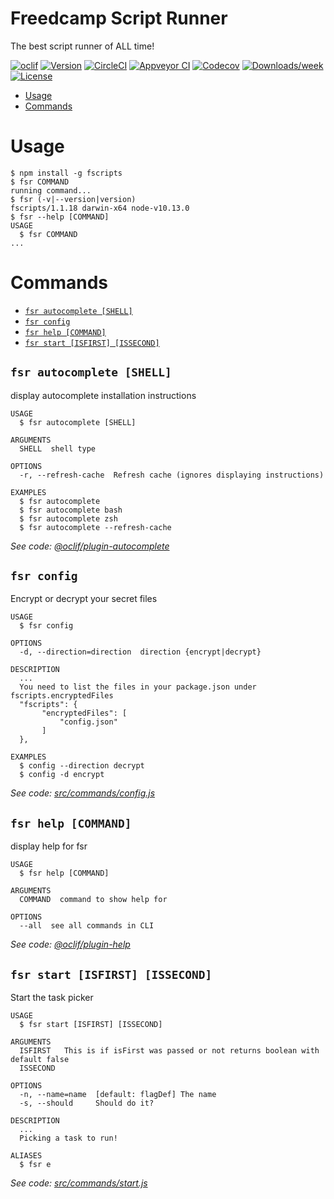 Freedcamp Script Runner
=======================

The best script runner of ALL time!

[![oclif](https://img.shields.io/badge/cli-oclif-brightgreen.svg)](https://oclif.io)
[![Version](https://img.shields.io/npm/v/@oclif/example-multi-js.svg)](https://npmjs.org/package/@oclif/example-multi-js)
[![CircleCI](https://circleci.com/gh/oclif/example-multi-js/tree/master.svg?style=shield)](https://circleci.com/gh/oclif/example-multi-js/tree/master)
[![Appveyor CI](https://ci.appveyor.com/api/projects/status/github/oclif/example-multi-js?branch=master&svg=true)](https://ci.appveyor.com/project/oclif/example-multi-js/branch/master)
[![Codecov](https://codecov.io/gh/oclif/example-multi-js/branch/master/graph/badge.svg)](https://codecov.io/gh/oclif/example-multi-js)
[![Downloads/week](https://img.shields.io/npm/dw/@oclif/example-multi-js.svg)](https://npmjs.org/package/@oclif/example-multi-js)
[![License](https://img.shields.io/npm/l/@oclif/example-multi-js.svg)](https://github.com/oclif/example-multi-js/blob/master/package.json)

<!-- toc -->
* [Usage](#usage)
* [Commands](#commands)
<!-- tocstop -->
# Usage
<!-- usage -->
```sh-session
$ npm install -g fscripts
$ fsr COMMAND
running command...
$ fsr (-v|--version|version)
fscripts/1.1.18 darwin-x64 node-v10.13.0
$ fsr --help [COMMAND]
USAGE
  $ fsr COMMAND
...
```
<!-- usagestop -->
# Commands
<!-- commands -->
* [`fsr autocomplete [SHELL]`](#fsr-autocomplete-shell)
* [`fsr config`](#fsr-config)
* [`fsr help [COMMAND]`](#fsr-help-command)
* [`fsr start [ISFIRST] [ISSECOND]`](#fsr-start-isfirst-issecond)

## `fsr autocomplete [SHELL]`

display autocomplete installation instructions

```
USAGE
  $ fsr autocomplete [SHELL]

ARGUMENTS
  SHELL  shell type

OPTIONS
  -r, --refresh-cache  Refresh cache (ignores displaying instructions)

EXAMPLES
  $ fsr autocomplete
  $ fsr autocomplete bash
  $ fsr autocomplete zsh
  $ fsr autocomplete --refresh-cache
```

_See code: [@oclif/plugin-autocomplete](https://github.com/oclif/plugin-autocomplete/blob/v0.1.0/src/commands/autocomplete/index.ts)_

## `fsr config`

Encrypt or decrypt your secret files

```
USAGE
  $ fsr config

OPTIONS
  -d, --direction=direction  direction {encrypt|decrypt}

DESCRIPTION
  ...
  You need to list the files in your package.json under fscripts.encryptedFiles
  "fscripts": {
       "encryptedFiles": [
           "config.json"
       ]
  },

EXAMPLES
  $ config --direction decrypt
  $ config -d encrypt
```

_See code: [src/commands/config.js](https://github.com/agrublev/fscripts/blob/v1.1.18/src/commands/config.js)_

## `fsr help [COMMAND]`

display help for fsr

```
USAGE
  $ fsr help [COMMAND]

ARGUMENTS
  COMMAND  command to show help for

OPTIONS
  --all  see all commands in CLI
```

_See code: [@oclif/plugin-help](https://github.com/oclif/plugin-help/blob/v2.1.6/src/commands/help.ts)_

## `fsr start [ISFIRST] [ISSECOND]`

Start the task picker

```
USAGE
  $ fsr start [ISFIRST] [ISSECOND]

ARGUMENTS
  ISFIRST   This is if isFirst was passed or not returns boolean with default false
  ISSECOND

OPTIONS
  -n, --name=name  [default: flagDef] The name
  -s, --should     Should do it?

DESCRIPTION
  ...
  Picking a task to run!

ALIASES
  $ fsr e
```

_See code: [src/commands/start.js](https://github.com/agrublev/fscripts/blob/v1.1.18/src/commands/start.js)_
<!-- commandsstop -->
